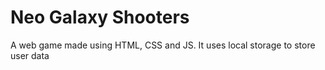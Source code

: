 # Neo Galaxy Shooters
 A web game made using HTML, CSS and JS. 
 It uses local storage to store user data
